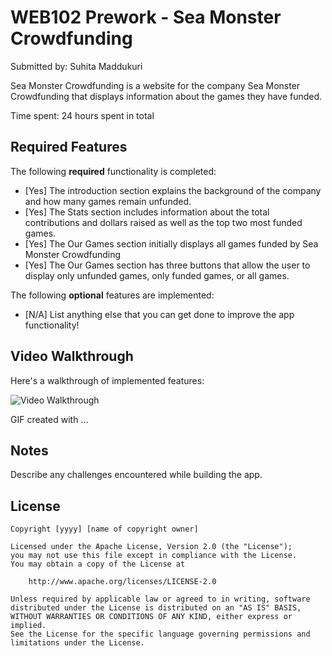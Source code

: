 # WEB102 Prework - Sea Monster Crowdfunding

Submitted by: Suhita Maddukuri

Sea Monster Crowdfunding is a website for the company Sea Monster Crowdfunding that displays information about the games they have funded.

Time spent: 24 hours spent in total

## Required Features

The following **required** functionality is completed:

* [Yes] The introduction section explains the background of the company and how many games remain unfunded.
* [Yes] The Stats section includes information about the total contributions and dollars raised as well as the top two most funded games.
* [Yes] The Our Games section initially displays all games funded by Sea Monster Crowdfunding
* [Yes] The Our Games section has three buttons that allow the user to display only unfunded games, only funded games, or all games.

The following **optional** features are implemented:

* [N/A] List anything else that you can get done to improve the app functionality!

## Video Walkthrough

Here's a walkthrough of implemented features:

<img src='https://www.loom.com/share/4a1b6eabd9434f85b30da3e76c57c77c?sid=90ddefcf-07c9-4920-80f0-30fd7441a3fe' title='Video Walkthrough' width='' alt='Video Walkthrough' />

<!-- Replace this with whatever GIF tool you used! -->
GIF created with ...  
<!-- Recommended tools:
[Kap](https://getkap.co/) for macOS
[ScreenToGif](https://www.screentogif.com/) for Windows
[peek](https://github.com/phw/peek) for Linux. -->

## Notes

Describe any challenges encountered while building the app.

## License

    Copyright [yyyy] [name of copyright owner]

    Licensed under the Apache License, Version 2.0 (the "License");
    you may not use this file except in compliance with the License.
    You may obtain a copy of the License at

        http://www.apache.org/licenses/LICENSE-2.0

    Unless required by applicable law or agreed to in writing, software
    distributed under the License is distributed on an "AS IS" BASIS,
    WITHOUT WARRANTIES OR CONDITIONS OF ANY KIND, either express or implied.
    See the License for the specific language governing permissions and
    limitations under the License.

